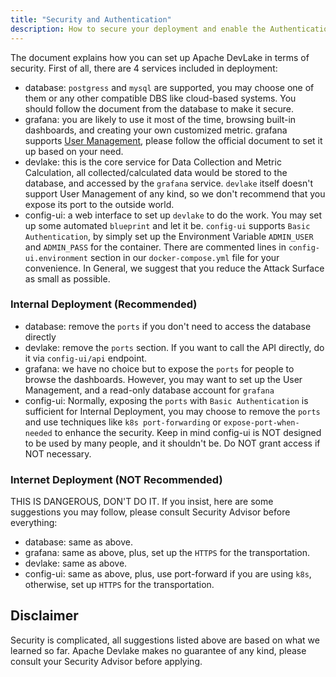 ```yaml
---
title: "Security and Authentication"
description: How to secure your deployment and enable the Authentication
---
```


The document explains how you can set up Apache DevLake in terms of security. First of all, there are 4 services included in deployment:

- database: `postgress` and `mysql` are supported, you may choose one of them or any other compatible DBS like cloud-based systems. You should follow the document from the database to make it secure.
- grafana: you are likely to use it most of the time, browsing built-in dashboards, and creating your own customized metric. grafana supports [User Management](https://grafana.com/docs/grafana/latest/administration/user-management/), please follow the official document to set it up based on your need.
- devlake: this is the core service for Data Collection and Metric Calculation, all collected/calculated data would be stored to the database, and accessed by the `grafana` service. `devlake` itself doesn't support User Management of any kind, so we don't recommend that you expose its port to the outside world.
- config-ui: a web interface to set up `devlake` to do the work. You may set up some automated `blueprint` and let it be. `config-ui` supports `Basic Authentication`, by simply set up the Environment Variable `ADMIN_USER` and `ADMIN_PASS` for the container. There are commented lines in `config-ui.environment` section in our `docker-compose.yml` file for your convenience.
In General, we suggest that you reduce the Attack Surface as small as possible.


### Internal Deployment (Recommended)

- database: remove the `ports` if you don't need to access the database directly
- devlake: remove the `ports` section. If you want to call the API directly, do it via `config-ui/api` endpoint.
- grafana: we have no choice but to expose the `ports` for people to browse the dashboards. However, you may want to set up the User Management, and a read-only database account for `grafana`
- config-ui: Normally, exposing the `ports` with `Basic Authentication` is sufficient for Internal Deployment, you may choose to remove the `ports` and use techniques like `k8s port-forwarding` or `expose-port-when-needed` to enhance the security. Keep in mind config-ui is NOT designed to be used by many people, and it shouldn't be. Do NOT grant access if NOT necessary.


### Internet Deployment (NOT Recommended)

THIS IS DANGEROUS, DON'T DO IT. If you insist, here are some suggestions you may follow, please consult Security Advisor before everything:

- database: same as above.
- grafana: same as above, plus, set up the `HTTPS` for the transportation.
- devlake: same as above.
- config-ui: same as above, plus, use port-forward if you are using `k8s`, otherwise, set up `HTTPS` for the transportation.


## Disclaimer

Security is complicated, all suggestions listed above are based on what we learned so far. Apache Devlake makes no guarantee of any kind, please consult your Security Advisor before applying.
